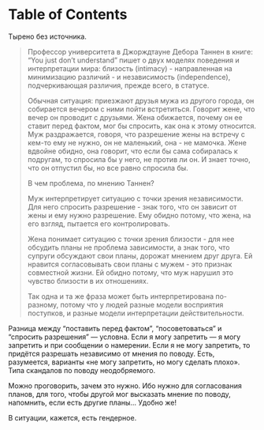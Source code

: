 
# Table of Contents



<div class="preview" id="org13cb0d4">

</div>

Тырено без источника.

> Профессор университета в Джорждтауне Дебора Таннен в книге: “You just don’t understand” пишет о двух моделях поведения и интерпретации мира: близость (intimacy) - направленная на минимизацию различий - и независимость (independence), подчеркивающая различия, прежде всего, в статусе.
> 
> Обычная ситуация: приезжают друзья мужа из другого города, он собирается вечером с ними пойти встретиться. Говорит жене, что вечер он проводит с друзьями. Жена обижается, почему он ее ставит перед фактом, мог бы спросить, как она к этому относится. Муж раздражается, говоря, что разрешение жены на встречу с кем-то ему не нужно, он не маленький, она - не мамочка. Жене вдвойне обидно, она говорит, что если бы сама собиралась к подругам, то спросила бы у него, не против ли он. И знает точно, что он отпустил бы, но все равно спросила бы.
> 
> В чем проблема, по мнению Таннен?
> 
> Муж интерпретирует ситуацию с точки зрения независимости. Для него спросить разрешение - знак того, что он зависит от жены и ему нужно разрешение. Ему обидно потому, что жена, на его взгляд, пытается его контролировать.
> 
> Жена понимает ситуацию с точки зрения близости - для нее обсудить планы не проблема зависимости, а знак того, что супруги обсуждают свои планы, дорожат мнением друг друга. Ей нравится согласовывать свои планы с мужем - это признак совместной жизни. Ей обидно потому, что муж нарушил это чувство близости в их отношениях.
> 
> Так одна и та же фраза может быть интерпретирована по-разному, потому что у людей разные модели восприятия поступков, и разные модели интерпретации действительности.

Разница между “поставить перед фактом”, “посоветоваться” и “спросить разрешения” &#x2014; условна. Если я могу запретить &#x2014; я могу запретить и при сообщении о намерении. Если я не могу запретить, то придётся разрешать независимо от мнения по поводу. Есть, разумеется, варианты «не могу запретить, но могу сделать плохо». Типа скандалов по поводу неодобряемого. 

Можно проговорить, зачем это нужно. Ибо нужно для согласования планов, для того, чтобы другой мог высказать мнение по поводу, напомнить, если есть другие планы… Удобно же!

В ситуации, кажется, есть гендерное.

